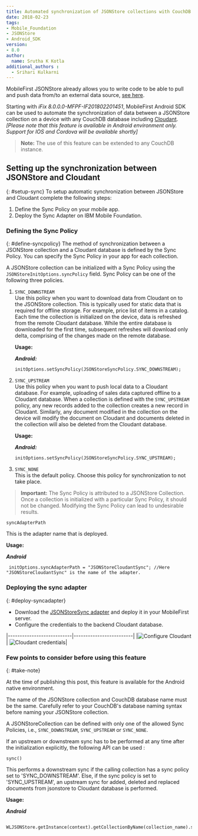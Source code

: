 ```yaml
---
title: Automated synchronization of JSONStore collections with CouchDB databases
date: 2018-02-23
tags:
- Mobile_Foundation
- JSONStore
- Android_SDK
version:
- 8.0
author:
  name: Srutha K Kotla
additional_authors :
  - Srihari Kulkarni  
---
```

MobileFirst JSONStore already allows you to write code to be able to pull and push data from/to an external data source, [see here](https://mobilefirstplatform.ibmcloud.com/tutorials/en/foundation/8.0/application-development/jsonstore/#working-with-external-data).

Starting with *iFix 8.0.0.0-MFPF-IF201802201451*, MobileFirst Android SDK can be used to automate the synchronization of data between a JSONStore collection on a device with any CouchDB database including [Cloudant](https://www.ibm.com/in-en/marketplace/database-management). *[Please note that this feature is available in Android environment only. Support for IOS and Cordova will be available shortly]*

> **Note:** The use of this feature can be extended to any CouchDB instance.

## Setting up the synchronization between JSONStore and Cloudant
{: #setup-sync}
To setup automatic synchronization between JSONStore and Cloudant complete the following steps:

1. Define the Sync Policy on your mobile app.
2. Deploy the Sync Adapter on IBM Mobile Foundation.

### Defining the Sync Policy
{: #define-syncpolicy}
The method of synchronization between a JSONStore collection and a Cloudant database is defined by the Sync Policy. You can specify the Sync Policy in your app for each collection.

A JSONStore collection can be initialized with a Sync Policy using the `JSONStoreInitOptions.syncPolicy` field. Sync Policy can be one of the following three policies.

1.  `SYNC_DOWNSTREAM`<br/>
    Use this policy when you want to download data from Cloudant on to the JSONStore collection. This is typically used for static data that is required for offline storage. For example, price list of items in a catalog. Each time the collection is initialized on the device, data is refreshed from the remote Cloudant database. While the entire database is downloaded for the first time, subsequent refreshes will download only delta, comprising of the changes made on the remote database.

    **Usage:**

    _**Android:**_
    ```
    initOptions.setSyncPolicy(JSONStoreSyncPolicy.SYNC_DOWNSTREAM);
    ```


2.  `SYNC_UPSTREAM`<br/>
    Use this policy when you want to push local data to a Cloudant database. For example, uploading of sales data captured offline to a Cloudant database. When a collection is defined with the `SYNC_UPSTREAM` policy, any new records added to the collection creates a new record in Cloudant. Similarly, any document modified in the collection on the device will modify the document on Cloudant and documents deleted in the collection will also be deleted from the Cloudant database.

    **Usage:**

    _**Android:**_
    ```
    initOptions.setSyncPolicy(JSONStoreSyncPolicy.SYNC_UPSTREAM);
    ```


3.  `SYNC_NONE`<br/>
    This is the default policy. Choose this policy for synchronization to not take place.


> **Important:** The Sync Policy is attributed to a JSONStore Collection. Once a collection is initialized with a particular Sync Policy, it should not be changed. Modifying the Sync Policy can lead to undesirable results.

  
`syncAdapterPath`<br/>

This is the adapter name that is deployed.


**Usage:**

_**Android**_
  ```
   initOptions.syncAdapterPath = "JSONStoreCloudantSync"; //Here "JSONStoreCloudantSync" is the name of the adapter.
   ```

### Deploying the sync adapter
{: #deploy-syncadapter}

* Download the [JSONStoreSync adapter]({{site.baseurl}}/assets/blog/2018-02-23-jsonstoresync-couchdb-databases/JSONStoreCloudantSync.adapter) and deploy it in your MobileFirst server.
* Configure the credentials to the backend Cloudant database.

|---------------------------|-------------------------|
|![Configure Cloudant]({{site.baseurl}}/assets/blog/2018-02-23-jsonstoresync-couchdb-databases/configure-cloudant.png)    |   ![Cloudant credentials]({{site.baseurl}}/assets/blog/2018-02-23-jsonstoresync-couchdb-databases/CloudantCreds.jpg)|


### Few points to consider before using this feature
{: #take-note}

At the time of publishing this post, this feature is available for the Android native environment.  

The name of the JSONStore collection and CouchDB database name must be the same.
Carefully refer to your CouchDB's database naming syntax before naming your JSONStore collection.

A JSONStoreCollection can be defined with only one of the allowed Sync Policies, i.e., `SYNC_DOWNSTREAM`, `SYNC_UPSTREAM` or `SYNC_NONE`.

If an upstream or downstream sync has to be performed at any time after the initialization explicitly, the following API can be used :

`sync()`<br/>

This performs a downstream sync if the calling collection has a sync policy set to 'SYNC_DOWNSTREAM'. Else, if the sync policy is set to 'SYNC_UPSTREAM', an upstream sync for added, deleted and replaced documents from jsonstore to Cloudant database is performed.

**Usage:**

_**Android**_
  ```
   WLJSONStore.getInstance(context).getCollectionByName(collection_name).sync();
   ```
  
